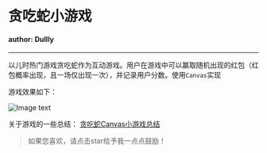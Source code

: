 # 贪吃蛇小游戏
#### author: Dullly

---

以儿时热门游戏贪吃蛇作为互动游戏。用户在游戏中可以赢取随机出现的红包（红包概率出现，且一场仅出现一次），并记录用户分数。使用<code>Canvas</code>实现

游戏效果如下：

![Image text](http://cimg1.fenqile.com/product/M00/D3/4C/hhoGAFpMObWAbrUbABqUmL0Z0Pg417.gif)

关于游戏的一些总结：
[贪吃蛇Canvas小游戏总结](https://dullly.github.io/2017/08/01/canvas_snake618/)

>如果您喜欢，请点击star给予我一点点鼓励！